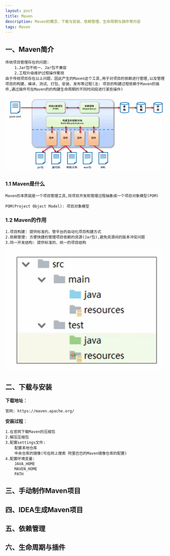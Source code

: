 ```yaml
---
layout: post
title: Maven
description: Maven的概念、下载与安装、依赖管理、生命周期与插件等内容
tags: Maven
---
```


## 一、Maven简介

```
传统项目管理存在的问题:
	1.Jar包不统一、Jar包不兼容
	2.工程升级维护过程操作繁琐
由于传统项目存在以上问题，因此产生的Maven这个工具,用于对项目的依赖进行管理,以及管理项目的构建、编译、测试、打包、安装、发布等过程(注: 项目的构建过程依赖于Maven的插件,通过插件可在Maven的的构建生命周期的不同时间段进行某些操作)
```

![image-20240606230256948](/images/posts/2024-06-03-Maven/image-20240606230256948.png)

### 1.1 Maven是什么

```
Maven的本质就是一个项目管理工具,将项目开发和管理过程抽象成一个项目对象模型(POM)

POM(Project Object Model): 项目对象模型
```

### 1.2 Maven的作用

```
1.项目构建: 提供标准的、管平台的自动化项目构建方式
2.依赖管理: 方便快捷的管理项目依赖的资源(Jar包),避免资源间的版本冲突问题
3.同一开发结构: 提供标准的、统一的项目结构
```

![image-20240606230506863](/images/posts/2024-06-03-Maven/image-20240606230506863.png)

## 二、下载与安装

**下载地址**：

```
官网: https://maven.apache.org/
```

**安装过程**：

```
1.在官网下载Maven的压缩包
2.解压压缩包
3.配置settings文件:
	配置本地仓库
	中央仓库的镜像(可在网上搜索 阿里巴巴的Maven镜像仓库的配置)
4.配置环境变量:
	JAVA_HOME
	MAVEN_HOME
	PATH
```

## 三、手动制作Maven项目



## 四、IDEA生成Maven项目



## 五、依赖管理



## 六、生命周期与插件
